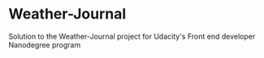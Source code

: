 # Weather-Journal

Solution to the Weather-Journal project for Udacity's Front end developer
Nanodegree program
